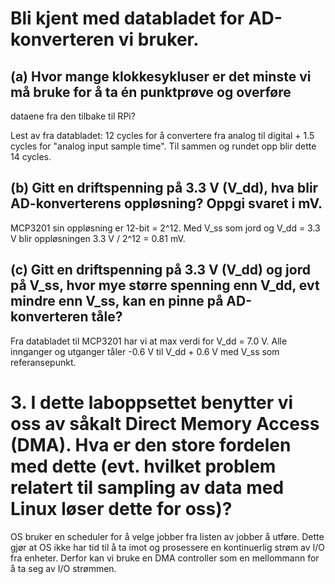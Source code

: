 # Bli kjent med databladet for AD-konverteren vi bruker.
## (a) Hvor mange klokkesykluser er det minste vi må bruke for å ta én punktprøve og overføre
dataene fra den tilbake til RPi?

Lest av fra databladet: 12 cycles for å convertere fra analog til digital + 1.5 cycles for "analog input sample time". Til sammen og rundet opp blir dette 14 cycles.

## (b) Gitt en driftspenning på 3.3 V (V_dd), hva blir AD-konverterens oppløsning? Oppgi svaret i mV.

MCP3201 sin oppløsning er 12-bit = 2^12. Med V_ss som jord og V_dd = 3.3 V blir oppløsningen 3.3 V / 2^12 = 0.81 mV.

## (c) Gitt en driftspenning på 3.3 V (V_dd) og jord på V_ss, hvor mye større spenning enn V_dd, evt mindre enn V_ss, kan en pinne på AD-konverteren tåle?

Fra databladet til MCP3201 har vi at max verdi for V_dd = 7.0 V. Alle innganger og utganger tåler -0.6 V til V_dd + 0.6 V med V_ss som referansepunkt.

# 3. I dette laboppsettet benytter vi oss av såkalt Direct Memory Access (DMA). Hva er den store fordelen med dette (evt. hvilket problem relatert til sampling av data med Linux løser dette for oss)?

OS bruker en scheduler for å velge jobber fra listen av jobber å utføre. Dette gjør at OS ikke har tid til å ta imot og prosessere en kontinuerlig strøm av I/O fra enheter. Derfor kan vi bruke en DMA controller som en mellommann for å ta seg av I/O strømmen.